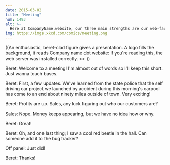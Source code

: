 ```yaml
---
date: 2015-03-02
title: "Meeting"
num: 1493
alt: >-
  Here at CompanyName.website, our three main strengths are our web-facing chairs, our huge collection of white papers, and the fact that we physically cannot die.
img: https://imgs.xkcd.com/comics/meeting.png
---
```

((An enthusiastic, beret-clad figure gives a presentation. A logo fills the background, it reads Company name dot website: If you're reading this, the web server was installed correctly. <<Trademark symbol>> ))

Beret: Welcome to a meeting! I'm almost out of words so I'll keep this short. Just wanna touch bases.

Beret: First, a few updates. We've learned from the state police that the self driving car project we launched by accident during this morning's carpool has come to an end about ninety miles outside of town. Very exciting!

Beret: Profits are up. Sales, any luck figuring out who our customers are?

Sales: Nope. Money keeps appearing, but we have no idea how or why.

Beret: Great!

Beret: Oh, and one last thing; I saw a cool red beetle in the hall. Can someone add it to the bug tracker?

Off panel: Just did!

Beret: Thanks!


